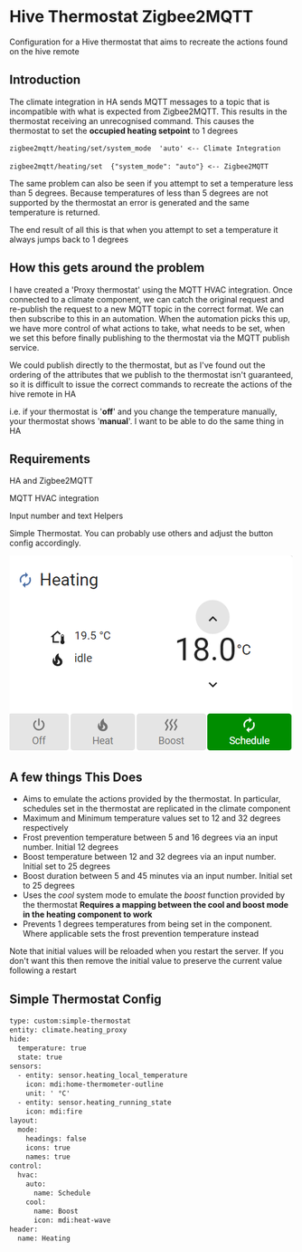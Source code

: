 # Hive Thermostat Zigbee2MQTT


Configuration for a Hive thermostat that aims to recreate the actions found
on the hive remote

## Introduction

The climate integration in HA sends MQTT messages to a topic
that is incompatible with what is expected from Zigbee2MQTT.
This results in the thermostat receiving an unrecognised command. This
causes the thermostat to set the __occupied heating setpoint__ to
1 degrees

```angular2html
zigbee2mqtt/heating/set/system_mode  'auto' <-- Climate Integration

zigbee2mqtt/heating/set  {"system_mode": "auto"} <-- Zigbee2MQTT
```

The same problem can also be seen if you attempt to set a temperature less than 5 degrees. 
Because temperatures of less than 5 degrees
are not supported by the thermostat an error is generated and the same temperature is returned.

The end result of all this is that when you attempt to set a temperature
it always jumps back to 1 degrees


## How this gets around the problem


I have created a 'Proxy thermostat' using the MQTT HVAC integration. 
Once connected to a climate component, we can catch the original
request and re-publish the request to a new MQTT topic 
in the correct format. We can then subscribe to this in an 
automation. When the automation picks this up, we have more 
control of what actions to take, what needs to be set, when
we set this before finally publishing to the thermostat via the
MQTT publish service.

We could publish directly to the thermostat, but as I've found 
out the ordering of the attributes that we publish to the 
thermostat isn't guaranteed, so it is difficult to issue
the correct commands to recreate the actions
of the hive remote in HA

i.e. if your thermostat is '__off__' and you change the 
temperature manually, your thermostat shows '__manual__'.
I want to be able to do the same thing in HA


## Requirements

HA and Zigbee2MQTT

MQTT HVAC integration

Input number and text Helpers

Simple Thermostat. You can probably use others and adjust the 
button config accordingly.

<kbd>![alt text](https://github.com/greeeny101/Hive-Thermostat-Zigbee2MQTT/blob/main/Capture.PNG)</kbd>

## A few things This Does

* Aims to emulate the actions provided by the thermostat. In particular, schedules set in the thermostat are replicated 
in the climate component
* Maximum and Minimum temperature values set to 12 and 32 degrees respectively
* Frost prevention temperature between 5 and 16 degrees via an input number. Initial 12 degrees
* Boost temperature between 12 and 32 degrees via an input number. Initial set to 25 degrees
* Boost duration between 5 and 45 minutes via an input number. Initial set to 25 degrees
* Uses the _cool_ system mode to emulate the _boost_ function provided by the thermostat
 __Requires a mapping between the cool and  boost mode in the heating component to work__
* Prevents 1 degrees temperatures from being set in the component. Where applicable sets
the frost prevention temperature instead

Note that initial values will be reloaded when you restart the server. If you don't want this
then remove the initial value to preserve the current value following a restart


## Simple Thermostat Config

```angular2html
type: custom:simple-thermostat
entity: climate.heating_proxy
hide:
  temperature: true
  state: true
sensors:
  - entity: sensor.heating_local_temperature
    icon: mdi:home-thermometer-outline
    unit: ' °C'
  - entity: sensor.heating_running_state
    icon: mdi:fire
layout:
  mode:
    headings: false
    icons: true
    names: true
control:
  hvac:
    auto:
      name: Schedule
    cool:
      name: Boost
      icon: mdi:heat-wave
header:
  name: Heating


```
